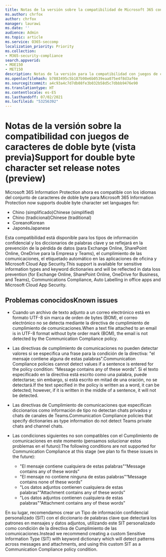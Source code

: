 ```yaml
---
title: Notas de la versión sobre la compatibilidad de Microsoft 365 con el conjunto de caracteres de doble byte
ms.author: chrfox
author: chrfox
manager: laurawi
ms.date: ''
audience: Admin
ms.topic: article
ms.service: O365-seccomp
localization_priority: Priority
ms.collection:
- M365-security-compliance
search.appverid:
- MOE150
- MET150
description: Notas de la versión para la compatibilidad con juegos de caracteres de doble byte.
ms.openlocfilehash: b7883495c5b187b98e6b0539eaa075e4f8d3af6e
ms.sourcegitcommit: a4c93a4c7d7db08fe3b032b58d5c7dbbb9476e90
ms.translationtype: HT
ms.contentlocale: es-ES
ms.lasthandoff: 07/02/2021
ms.locfileid: "53256392"
---
```

# <a name="support-for-double-byte-character-set-release-notes-preview"></a><span data-ttu-id="b34e9-103">Notas de la versión sobre la compatibilidad con juegos de caracteres de doble byte (vista previa)</span><span class="sxs-lookup"><span data-stu-id="b34e9-103">Support for double byte character set release notes (preview)</span></span>

 <span data-ttu-id="b34e9-104">Microsoft 365 Information Protection ahora es compatible con los idiomas del conjunto de caracteres de doble byte para:</span><span class="sxs-lookup"><span data-stu-id="b34e9-104">Microsoft 365 Information Protection now supports double byte character set languages for:</span></span>

- <span data-ttu-id="b34e9-105">Chino (simplificado)</span><span class="sxs-lookup"><span data-stu-id="b34e9-105">Chinese (simplified)</span></span>
- <span data-ttu-id="b34e9-106">Chino (tradicional)</span><span class="sxs-lookup"><span data-stu-id="b34e9-106">Chinese (traditional)</span></span>
- <span data-ttu-id="b34e9-107">Coreano</span><span class="sxs-lookup"><span data-stu-id="b34e9-107">Korean</span></span>
- <span data-ttu-id="b34e9-108">Japonés</span><span class="sxs-lookup"><span data-stu-id="b34e9-108">Japanese</span></span>

<span data-ttu-id="b34e9-109">Esta compatibilidad está disponible para los tipos de información confidencial y los diccionarios de palabras clave y se reflejará en la prevención de la pérdida de datos (para Exchange Online, SharePoint Online, OneDrive para la Empresa y Teams), el cumplimiento de las comunicaciones, el etiquetado automático en las aplicaciones de oficina y Microsoft Cloud App Security.</span><span class="sxs-lookup"><span data-stu-id="b34e9-109">This support is available for sensitive information types and keyword dictionaries and will be reflected in data loss prevention (for Exchange Online, SharePoint Online, OneDrive for Business, and Teams), Communications Compliance, Auto Labelling in office apps and Microsoft Cloud App Security.</span></span>

## <a name="known-issues"></a><span data-ttu-id="b34e9-110">Problemas conocidos</span><span class="sxs-lookup"><span data-stu-id="b34e9-110">Known issues</span></span>

- <span data-ttu-id="b34e9-111">Cuando un archivo de texto adjunto a un correo electrónico está en formato UTF-8 sin marca de orden de bytes (BOM), el correo electrónico no se detecta mediante la directiva de cumplimiento de cumplimiento de comunicaciones.</span><span class="sxs-lookup"><span data-stu-id="b34e9-111">When a text file attached to an email is in UTF-8 format without byte order mark (BOM), the email is not detected by the Communication Compliance policy.</span></span>

- <span data-ttu-id="b34e9-112">Las directivas de cumplimiento de comunicaciones no pueden detectar valores si se especifica una frase para la condición de la directiva: "el mensaje contiene alguna de estas palabras".</span><span class="sxs-lookup"><span data-stu-id="b34e9-112">Communication Compliance policies cannot detect values if a sentence is entered for the policy condition: “Message contains any of these words”.</span></span> <span data-ttu-id="b34e9-113">Si el texto especificado en la directiva está escrito como una palabra, puede detectarse; sin embargo, si está escrito en mitad de una oración, no se detectará.</span><span class="sxs-lookup"><span data-stu-id="b34e9-113">If the text specified in the policy is written as a word, it can be detected; however, if it is written in the middle of a sentence, it will not be detected.</span></span>

- <span data-ttu-id="b34e9-114">Las directivas de Cumplimiento de comunicaciones que especifican diccionarios como información de tipo no detectan chats privados y chats de canales de Teams.</span><span class="sxs-lookup"><span data-stu-id="b34e9-114">Communication Compliance policies that specify dictionaries as type information do not detect Teams private chats and channel chats.</span></span>

- <span data-ttu-id="b34e9-115">Las condiciones siguientes no son compatibles con el Cumplimiento de comunicaciones en este momento (pensamos solucionar estos problemas en el futuro):</span><span class="sxs-lookup"><span data-stu-id="b34e9-115">The following conditions are not supported for Communication Compliance at this stage (we plan to fix these issues in the future):</span></span> 
  - <span data-ttu-id="b34e9-116">"El mensaje contiene cualquiera de estas palabras"</span><span class="sxs-lookup"><span data-stu-id="b34e9-116">“Message contains any of these words”</span></span>
  - <span data-ttu-id="b34e9-117">"El mensaje no contiene ninguna de estas palabras"</span><span class="sxs-lookup"><span data-stu-id="b34e9-117">“Message contains none of these words”</span></span>
  - <span data-ttu-id="b34e9-118">"Los datos adjuntos contienen cualquiera de estas palabras"</span><span class="sxs-lookup"><span data-stu-id="b34e9-118">“Attachment contains any of these words”</span></span>
  - <span data-ttu-id="b34e9-119">"Los datos adjuntos contienen cualquiera de estas palabras"</span><span class="sxs-lookup"><span data-stu-id="b34e9-119">“Attachment contains any of these words”</span></span>

<span data-ttu-id="b34e9-120">En su lugar, recomendamos crear un Tipo de información confidencial personalizado (SIT) con el diccionario de palabras clave que detectará los patrones en mensajes y datos adjuntos, utilizando este SIT personalizado como condición de la directiva de Cumplimiento de las comunicaciones.</span><span class="sxs-lookup"><span data-stu-id="b34e9-120">Instead we recommend creating a custom Sensitive Information Type (SIT) with keyword dictionary which will detect patterns across messages and attachments, and using this custom SIT as a Communication Compliance policy condition.</span></span>


